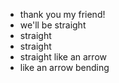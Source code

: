 - thank you my friend!
- we'll be straight
- straight
- straight
- straight like an arrow
- like an arrow bending
